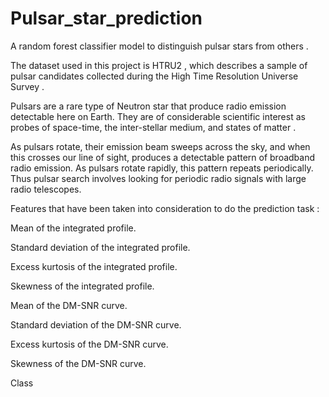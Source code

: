 # Pulsar_star_prediction



A random forest classifier model to distinguish pulsar stars from others . 

The dataset used in this project is HTRU2 , which describes a sample of pulsar candidates collected during the High Time Resolution Universe Survey .

Pulsars are a rare type of Neutron star that produce radio emission detectable here on Earth. They are of considerable scientific interest as probes of space-time, the inter-stellar medium, and states of matter .

As pulsars rotate, their emission beam sweeps across the sky, and when this crosses our line of sight, produces a detectable pattern of broadband radio emission. As pulsars rotate rapidly, this pattern repeats periodically. Thus pulsar search involves looking for periodic radio signals with large radio telescopes. 

Features that have been taken into consideration to do the prediction task : 

Mean of the integrated profile.

Standard deviation of the integrated profile.

Excess kurtosis of the integrated profile.

Skewness of the integrated profile.

Mean of the DM-SNR curve.

Standard deviation of the DM-SNR curve.

Excess kurtosis of the DM-SNR curve.

Skewness of the DM-SNR curve.

Class

